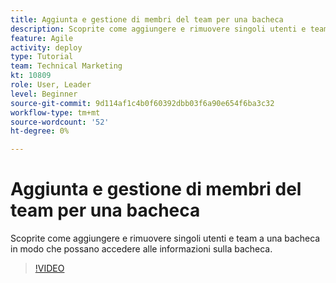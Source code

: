 ```yaml
---
title: Aggiunta e gestione di membri del team per una bacheca
description: Scoprite come aggiungere e rimuovere singoli utenti e team a una bacheca in modo che possano accedere alle informazioni sulla bacheca.
feature: Agile
activity: deploy
type: Tutorial
team: Technical Marketing
kt: 10809
role: User, Leader
level: Beginner
source-git-commit: 9d114af1c4b0f60392dbb03f6a90e654f6ba3c32
workflow-type: tm+mt
source-wordcount: '52'
ht-degree: 0%

---
```


# Aggiunta e gestione di membri del team per una bacheca

Scoprite come aggiungere e rimuovere singoli utenti e team a una bacheca in modo che possano accedere alle informazioni sulla bacheca.

>[!VIDEO](https://video.tv.adobe.com/v/346808)
